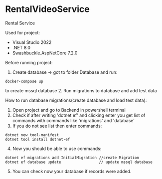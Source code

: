 # RentalVideoService
Rental Service

Used for project:
 - Visual Studio 2022
 - .NET 8.0
 - Swashbuckle.AspNetCore 7.2.0

Before running project:
1. Create database -> got to folder Database and run:
```
docker-compose up
```
to create mssql database
2. Run migrations to database and add test data 

How to run database migrations(create database and load test data):
1. Open project and go to Backend in powershell terminal
2. Check if after writing 'dotnet ef' and clicking enter you get list of commands with commands like 'migrations' and 'database'
3. If you do not see list then enter commands:
```
dotnet new tool-manifest
dotnet tool install dotnet-ef
```
4. Now you should be able to use commands:
```
dotnet ef migrations add InitialMigration //create Migration
dotnet ef database update                 // update mssql database
```
5. You can check now your database if records were added.